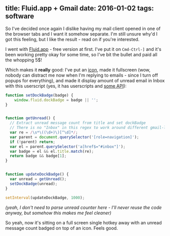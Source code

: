 title: Fluid.app + Gmail
date: 2016-01-02
tags: software
----

So I've decided once again I dislike having my mail client opened in one of the
browser tabs and I want it somehow separate. I'm still unsure why'd I got this
feeling, but I like the result - read on if you're interested.

I went with [Fluid.app](http://fluidapp.com/) - free version at first. I've put
it on `Cmd-Ctrl-]` and it's been working pretty okay for some time, so I've bit
the bullet and paid all the whopping 5$!

Which makes it **really** good: I've put an
[icon](https://jrothmanshore.files.wordpress.com/2014/04/gmail-red-icon.png),
made it fullscreen (wow, nobody can distract me now when I'm replying to
emails - since I turn off popups for everything), and made it display amount of
unread email in Inbox with this userscript (yes, it has userscripts and
[some API](http://fluidapp.com/developer/)):

```javascript
function setDockBadge(badge) {
    window.fluid.dockBadge = badge || '';
}


function getUnread() {
  // Extract unread message count from title and set dockBadge
  // There is no "Inbox" in this regex to work around different gmail-languages.
  var re = /\s*\((\d+)\)[^\d]*/;
  var parent = document.querySelector('[role=navigation]');
  if (!parent) return;
  var el = parent.querySelector('a[href$="#inbox"]');
  var badge = el && el.title.match(re);
  return badge && badge[1];
}


function updateDockBadge() {
  var unread = getUnread();
  setDockBadge(unread);
}

setInterval(updateDockBadge, 1000);
```

*(yeah, I don't need to parse unread counter here - I'll never reuse the code
anyway, but somehow this makes me feel cleaner)*

So yeah, now it's sitting on a full screen single hotkey away with an unread
message count badged on top of an icon. Feels good.
